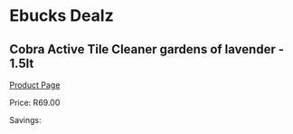 
# Ebucks Dealz
## Cobra Active Tile Cleaner gardens of lavender - 1.5lt
[Product Page](https://www.ebucks.com/web/shop/productSelected.do?prodId=158613860&catId=227677169)

Price: R69.00

Savings: 


	